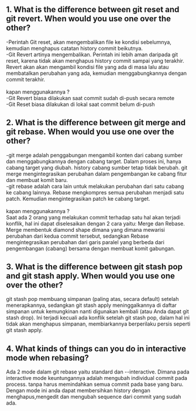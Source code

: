 ## 1. What is the difference between git reset and git revert. When would you use one over the other?
   -Perintah Git reset, akan mengembalikan file ke kondisi sebelumnya, kemudian menghapus catatan history commit beikutnya.
   <br> -Git Revert artinya mengembalikan. Perintah ini lebih aman daripada git reset, karena tidak akan menghapus history commit sampai yang terakhir. Revert akan akan mengambil kondisi file yang ada di masa lalu atau membatalkan perubahan yang ada, kemudian menggabungkannya dengan commit terakhir.
   <br> 
   <br> kapan menggunakannya ?
   <br> -Git Revert biasa dilakukan saat commit sudah di-push secara remote
   <br> -Git Reset biasa dilakukan di lokal saat commit belum di-push
## 2. What is the difference between git merge and git rebase. When would you use one over the other?
   -git merge adalah penggabungan mengambil konten dari cabang sumber dan menggabungkannya dengan cabang target. Dalam proses ini, hanya cabang target yang diubah. history cabang sumber tetap tidak berubah. git merge mengintegrasikan perubahan dalam pengembangan ke cabang fitur dan membuat komit baru.
   <br> -git rebase adalah cara lain untuk melakukan perubahan dari satu cabang ke cabang lainnya. Rebase mengkompres semua perubahan menjadi satu patch. Kemudian mengintegrasikan patch ke cabang target.
   <br>
   <br>
   kapan menggunakannya ?
   <br> Saat ada 2 orang yang melakukan commit terhadap satu hal akan terjadi konflik, hal ini dapat diselesaikan dengan 2 cara yaitu: Merge dan Rebase. Merge membentuk diamond shape dimana yang dimana mewarisi perubahan dari kedua commit tersebut, sedangkan Rebase mengintegrasikan perubahan dari garis paralel yang berbeda dari pengembangan (cabang) bersama dengan membuat komit gabungan.
## 3. What is the difference between git stash pop and git stash apply. When would you use one over the other?
   git stash pop membuang simpanan (paling atas, secara default) setelah menerapkannya, sedangkan git stash apply meninggalkannya di daftar simpanan untuk kemungkinan nanti digunakan kembali (atau Anda dapat git stash drop). Ini terjadi kecuali ada konflik setelah git stash pop, dalam hal ini tidak akan menghapus simpanan, membiarkannya berperilaku persis seperti git stash apply.
## 4. What kinds of things can you do in interactive mode when rebasing?
   Ada 2 mode dalam git rebase yaitu standard dan --interactive. Dimana pada interactive mode keuntungannya adalah mengubah individual commit pada process. tanpa harus memindahkan semua commit pada base yang baru. Dengan mode ini anda dapat membersihkan history dengan menghapus,mengedit dan mengubah sequence dari commit yang sudah ada.
 
